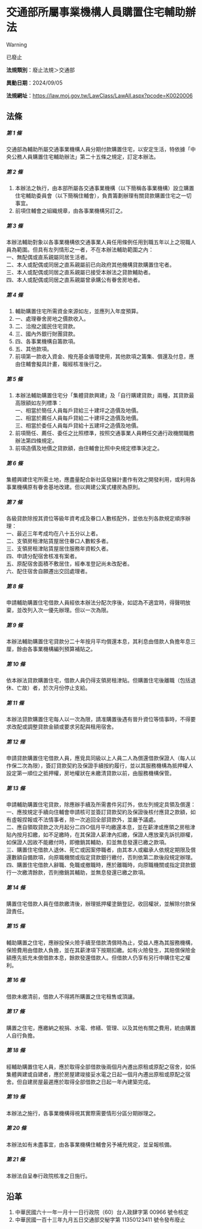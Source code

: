 # 交通部所屬事業機構人員購置住宅輔助辦法


> [!WARNING]
> 已廢止


**法規類別**：廢止法規＞交通部

**異動日期**：2024/09/05  

**法規網址**：https://law.moj.gov.tw/LawClass/LawAll.aspx?pcode=K0020006



## 法條
##### 第 1 條
交通部為輔助所屬交通事業機構人員分期付款購置住宅，以安定生活，特依據「中央公務人員購置住宅輔助辦法」第二十五條之規定，訂定本辦法。

##### 第 2 條
1. 本辦法之執行，由本部所屬各交通事業機構（以下簡稱各事業機構）設立購置住宅輔助委員會（以下簡稱住輔會），負責籌劃辦理有關貸款購置住宅之一切事宜。
1. 前項住輔會之組織規章，由各事業機構另訂之。

##### 第 3 條
本辦法輔助對象以各事業機構依交通事業人員任用條例任用到職五年以上之現職人員為範圍。但具有左列情形之一者，不在本辦法輔助範圍之內：  
一、無配偶或直系親屬同居生活者。  
二、本人或配偶或同居之直系親屬前已向政府其他機構貸款購置住宅者。  
三、本人或配偶或同居之直系親屬已接受本辦法之貸款輔助者。  
四、本人或配偶或同居之直系親屬曾承購公有眷舍房地者。

##### 第 4 條
1. 輔助購置住宅所需資金來源如左，並應列入年度預算。
1. 一、處理眷舍房地之價款收入。
1. 二、洽撥之國民住宅貸款。
1. 三、國內外銀行財團貸款。
1. 四、各事業機構自籌款項。
1. 五、其他款項。
1. 前項第一款收入資金、撥充基金循環使用，其他款項之籌集、償還及付息，應由住輔會擬具計畫，報經核准後行之。

##### 第 5 條
1. 本辦法輔助購置住宅分「集體貸款興建」及「自行購建貸款」兩種，其貸款最高限額如左列標準：  
一、相當於簡任人員每戶貸給三十建坪之造價及地價。  
二、相當於薦任人員每戶貸給二十建坪之造價及地價。  
三、相當於委任人員每戶貸給十五建坪之造價及地價。
1. 前項簡任、薦任、委任之比照標準，按照交通事業人員轉任交通行政機關職務辦法第四條規定。
1. 前項造價及地價之貸款額，由住輔會比照中央規定標準決定之。

##### 第 6 條
集體興建住宅所需土地，應盡量配合新社區發展計畫作有效之開發利用，或利用各事業機構原有眷舍基地改建。但以興建公寓式樓房為原則。

##### 第 7 條
各級貸款除按其資位等級年資考成及眷口人數核配外，並依左列各款規定順序辦理：  
一、最近三年考成均在八十五分以上者。  
二、支領房租津貼賃屋居住眷口人數較多者。  
三、支領房租津貼賃屋居住服務年資較久者。  
四、申請分配宿舍核准有案者。  
五、原配宿舍面積不敷居住，經奉准登記尚未改配者。  
六、配住宿舍自願遷出交回處理者。

##### 第 8 條
申請輔助購置住宅借款人員經依本辦法分配次序後，如認為不適宜時，得聲明放棄，並改列入次一優先辦理。但以一次為限。

##### 第 9 條
本辦法輔助購置住宅貸款分二十年按月平均償還本息，其利息由借款人負擔年息三厘，餘由各事業機構編列預算補貼之。

##### 第 10 條
依本辦法貸款購置住宅，借款人員仍得支領房租津貼。但購置住宅後離職（包括退休、亡故）者，於次月份停止支給。

##### 第 11 條
本辦法貸款購置住宅每人以一次為限，請准購置後遇有晉升資位等情事時，不得要求改配或調整貸款金額或要求另配與租用宿舍。

##### 第 12 條
申請貸款購置住宅借款人員，應覓具同級以上人員二人為償還借款保證人（每人以作保二次為限），簽訂貸款契約及保證手續按約履行，並以其服務機構為抵押權人設定第一順位之抵押權，房地權狀在未繳清貸款以前，由服務機構保管。

##### 第 13 條
申請輔助購置住宅貸款，除應辦手續及所需書件另訂外，依左列規定具領及償還：  
一、應按規定手續向住輔會申請核可並簽訂貸款契約及保證後核付應貸之款額，如有虛報捏報或不法情事者，除一次追回全部貸款外，並嚴予議處。  
二、應自領取貸款之次月起分二四○個月平均繳還本息，並在薪津或應領之房租津貼內按月扣繳，如不足繳時，在其保證人薪津內扣繳，保證人應放棄先訴抗辯權，如保證人因故不能繳付時，即撤銷其輔助，扣並無息發還已繳之款項。  
三、購置住宅借款人退休、死亡或因案停職者，由其本人或繼承人依規定期限及償還數額自備款項，向原職機關或指定貸款銀行繳付，否則依第二款後段規定辦理。  
四、購置住宅借款人辭職、免職或撤職時，應於離職時，向原職機關或指定貸款銀行一次繳清餘款，否則撤銷其輔助，並無息發還已繳之款項。

##### 第 14 條
購置住宅借款人員在借款繳清後，辦理抵押權塗銷登記，收回權狀，並解除付款保證責任。

##### 第 15 條
輔助購置之住宅，應辦投保火險手續至借款清償時為止，受益人應為其服務機構，保險費用由借款人負擔，並在其薪津項下按期扣繳。如有火險發生，其賠償保險金額應先抵充未償借款本息，餘款發還借款人。但借款人仍享有另行申購住宅之權利。

##### 第 16 條
借款未繳清前，借款人不得將所購置之住宅租售或頂讓。

##### 第 17 條
購置之住宅，應繳納之稅捐、水電、修繕、管理、以及其他有關之費用，統由購置人自行負擔。

##### 第 18 條
經輔助購置住宅人員，應於取得全部借款後兩個月內遷出原租或原配之宿舍，如係集體興建或自建者，應於房屋建竣接妥水電之日起一個月內遷出原租或原配之宿舍。但自建房屋最遲應於取得全部借款之日起一年內建築完成。

##### 第 19 條
本辦法之施行，各事業機構得視其實際需要情形分區分期辦理之。

##### 第 20 條
本辦法如有未盡事宜，由各事業機構住輔會另予補充規定，並呈報核備。

##### 第 21 條
本辦法自呈奉行政院核准之日施行。

## 沿革
1. 中華民國六十一年一月十一日行政院（60）台人政肆字第 00966  號令核定
1. 中華民國一百十三年九月五日交通部交秘字第 11350123411  號令發布廢止
